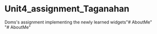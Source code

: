 # Unit4_assignment_Taganahan

Doms's assignment implementing the newly learned widgets"# AboutMe" 
"# AboutMe" 
